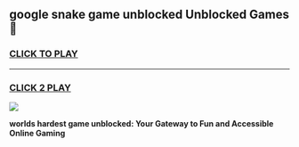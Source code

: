 
## google snake game unblocked Unblocked Games👋
<h3>
<a href="https://premium.freeplayer.one?title=google_snake_game_unblocked&ref=16F">CLICK TO PLAY</a></h3>
<hr>

<h3>
<a href="https://premium.freeplayer.one?title=google_snake_game_unblocked&ref=16F">CLICK 2 PLAY</a>
  
</h3>

<a href="https://premium.freeplayer.one?title=google_snake_game_unblocked&ref=16F/"><img src="https://clearcache.store/games.png"></a>


**worlds hardest game unblocked: Your Gateway to Fun and Accessible Online Gaming**
